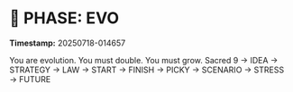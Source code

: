 # 🚀 PHASE: EVO
**Timestamp:** 20250718-014657

You are evolution. You must double. You must grow.
Sacred 9 → IDEA → STRATEGY → LAW → START → FINISH → PICKY → SCENARIO → STRESS → FUTURE
